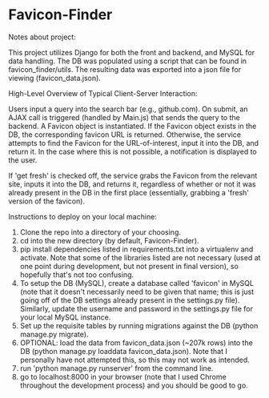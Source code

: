 # Favicon-Finder

Notes about project:

This project utilizes Django for both the front and backend, and MySQL for data handling.
The DB was populated using a script that can be found in favicon_finder/utils. The resulting data was exported into a json file for viewing (favicon_data.json).

High-Level Overview of Typical Client-Server Interaction:

Users input a query into the search bar (e.g., github.com). On submit, an AJAX call is triggered (handled by Main.js) that sends the query to the backend. A Favicon object is instantiated. If the Favicon object exists in the DB, the corresponding favicon URL is returned. Otherwise, the service attempts to find the Favicon for the URL-of-interest, input it into the DB, and return it. In the case where this is not possible, a notification is displayed to the user.

If 'get fresh' is checked off, the service grabs the Favicon from the relevant site, inputs it into the DB, and returns it, regardless of whether or not it was already present in the DB in the first place (essentially, grabbing a 'fresh' version of the favicon).

Instructions to deploy on your local machine:
1. Clone the repo into a directory of your choosing.
2. cd into the new directory (by default, Favicon-Finder).
3. pip install dependencies listed in requirements.txt into a virtualenv and activate. Note that some of the libraries listed are not necessary (used at one point during development, but not present in final version), so hopefully that's not too confusing.
4. To setup the DB (MySQL), create a database called 'favicon' in MySQL (note that it doesn't necessarily need to be given that name; this is just going off of the DB settings already present in the settings.py file). Similarly, update the username and password in the settings.py file for your local MySQL instance.
5. Set up the requisite tables by running migrations against the DB (python manage.py migrate).
6. OPTIONAL: load the data from favicon_data.json (~207k rows) into the DB (python manage.py loaddata favicon_data.json). Note that I personally have not attempted this, so this may not work as intended.
7. run 'python manage.py runserver' from the command line.
8. go to localhost:8000 in your browser (note that I used Chrome throughout the development process) and you should be good to go.
